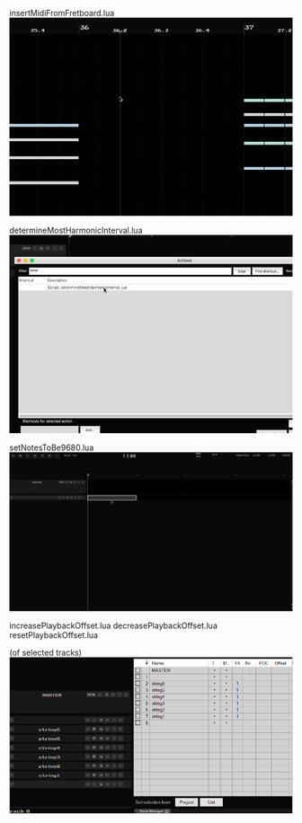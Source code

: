 
insertMidiFromFretboard.lua
![insertMidiFromFretboard](insertMidiFromFretboard.gif)

determineMostHarmonicInterval.lua
![determineMostHarmonicInterval](determineMostHarmonicInterval.gif)

setNotesToBe9680.lua
![setNotesToBe9680](setNotesToBe9680.gif)

increasePlaybackOffset.lua
decreasePlaybackOffset.lua
resetPlaybackOffset.lua

(of selected tracks)
![playbackOffsetStrumming](playbackOffsetStrumming/playbackOffsetStrumming.gif)
